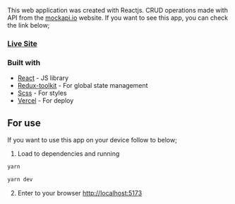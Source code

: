 This web application was created with Reactjs. CRUD operations made with API from the [mockapi.io](mockapi.io) website. If you want to see this app, you can check the link below;

### [Live Site](https://popupsmart-first-case.vercel.app)

### Built with
- [React](https://reactjs.org/) - JS library
- [Redux-toolkit](https://redux-toolkit.js.org) - For global state management
- [Scss](https://sass-lang.com) - For styles
- [Vercel](https://vercel.com) - For deploy

## For use

If you want to use this app on your device follow to below;

1. Load to dependencies and running

```bash
yarn
```

```bash
yarn dev
```

2. Enter to your browser [http://localhost:5173](http://localhost:5173)
